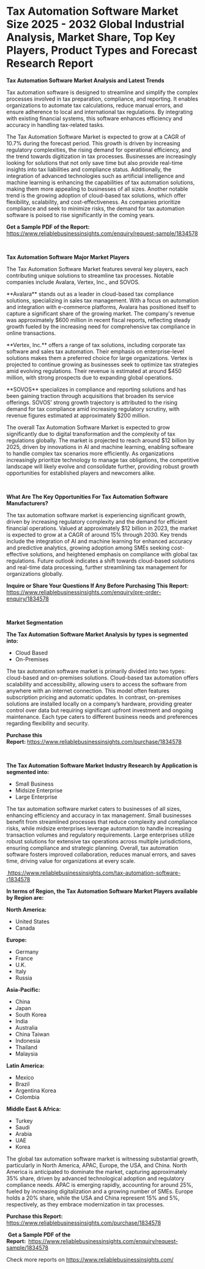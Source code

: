 <p><h1>Tax Automation Software Market Size 2025 - 2032 Global Industrial Analysis, Market Share, Top Key Players, Product Types and Forecast Research Report</h1></p><p><strong>Tax Automation Software Market Analysis and Latest Trends</strong></p>
<p><p>Tax automation software is designed to streamline and simplify the complex processes involved in tax preparation, compliance, and reporting. It enables organizations to automate tax calculations, reduce manual errors, and ensure adherence to local and international tax regulations. By integrating with existing financial systems, this software enhances efficiency and accuracy in handling tax-related tasks.</p><p>The Tax Automation Software Market is expected to grow at a CAGR of 10.7% during the forecast period. This growth is driven by increasing regulatory complexities, the rising demand for operational efficiency, and the trend towards digitization in tax processes. Businesses are increasingly looking for solutions that not only save time but also provide real-time insights into tax liabilities and compliance status. Additionally, the integration of advanced technologies such as artificial intelligence and machine learning is enhancing the capabilities of tax automation solutions, making them more appealing to businesses of all sizes. Another notable trend is the growing adoption of cloud-based tax solutions, which offer flexibility, scalability, and cost-effectiveness. As companies prioritize compliance and seek to minimize risks, the demand for tax automation software is poised to rise significantly in the coming years.</p></p>
<p><strong>Get a Sample PDF of the Report:&nbsp;</strong> <a href="https://www.reliablebusinessinsights.com/enquiry/request-sample/1834578?utm_campaign=2246&utm_medium=2&utm_source=Github&utm_content=ia&utm_term=11032025&utm_id=tax-automation-software">https://www.reliablebusinessinsights.com/enquiry/request-sample/1834578</a></p>
<p>&nbsp;</p>
<p><strong>Tax Automation Software Major Market Players</strong></p>
<p><p>The Tax Automation Software Market features several key players, each contributing unique solutions to streamline tax processes. Notable companies include Avalara, Vertex, Inc., and SOVOS.</p><p>**Avalara** stands out as a leader in cloud-based tax compliance solutions, specializing in sales tax management. With a focus on automation and integration with e-commerce platforms, Avalara has positioned itself to capture a significant share of the growing market. The company's revenue was approximately $600 million in recent fiscal reports, reflecting steady growth fueled by the increasing need for comprehensive tax compliance in online transactions.</p><p>**Vertex, Inc.** offers a range of tax solutions, including corporate tax software and sales tax automation. Their emphasis on enterprise-level solutions makes them a preferred choice for large organizations. Vertex is projected to continue growing as businesses seek to optimize tax strategies amid evolving regulations. Their revenue is estimated at around $450 million, with strong prospects due to expanding global operations.</p><p>**SOVOS** specializes in compliance and reporting solutions and has been gaining traction through acquisitions that broaden its service offerings. SOVOS’ strong growth trajectory is attributed to the rising demand for tax compliance amid increasing regulatory scrutiny, with revenue figures estimated at approximately $200 million.</p><p>The overall Tax Automation Software Market is expected to grow significantly due to digital transformation and the complexity of tax regulations globally. The market is projected to reach around $12 billion by 2025, driven by innovations in AI and machine learning, enabling software to handle complex tax scenarios more efficiently. As organizations increasingly prioritize technology to manage tax obligations, the competitive landscape will likely evolve and consolidate further, providing robust growth opportunities for established players and newcomers alike.</p></p>
<p>&nbsp;</p>
<p><strong>What Are The Key Opportunities For Tax Automation Software Manufacturers?</strong></p>
<p><p>The tax automation software market is experiencing significant growth, driven by increasing regulatory complexity and the demand for efficient financial operations. Valued at approximately $12 billion in 2023, the market is expected to grow at a CAGR of around 15% through 2030. Key trends include the integration of AI and machine learning for enhanced accuracy and predictive analytics, growing adoption among SMEs seeking cost-effective solutions, and heightened emphasis on compliance with global tax regulations. Future outlook indicates a shift towards cloud-based solutions and real-time data processing, further streamlining tax management for organizations globally.</p></p>
<p><strong>Inquire or Share Your Questions If Any Before Purchasing This Report:</strong> <a href="https://www.reliablebusinessinsights.com/enquiry/pre-order-enquiry/1834578?utm_campaign=2246&utm_medium=2&utm_source=Github&utm_content=ia&utm_term=11032025&utm_id=tax-automation-software">https://www.reliablebusinessinsights.com/enquiry/pre-order-enquiry/1834578</a></p>
<p>&nbsp;</p>
<p><strong>Market Segmentation</strong></p>
<p><strong>The Tax Automation Software Market Analysis by types is segmented into:</strong></p>
<p><ul><li>Cloud Based</li><li>On-Premises</li></ul></p>
<p><p>The tax automation software market is primarily divided into two types: cloud-based and on-premises solutions. Cloud-based tax automation offers scalability and accessibility, allowing users to access the software from anywhere with an internet connection. This model often features subscription pricing and automatic updates. In contrast, on-premises solutions are installed locally on a company’s hardware, providing greater control over data but requiring significant upfront investment and ongoing maintenance. Each type caters to different business needs and preferences regarding flexibility and security.</p></p>
<p><strong>Purchase this Report:&nbsp;</strong><a href="https://www.reliablebusinessinsights.com/purchase/1834578?utm_campaign=2246&utm_medium=2&utm_source=Github&utm_content=ia&utm_term=11032025&utm_id=tax-automation-software">https://www.reliablebusinessinsights.com/purchase/1834578</a></p>
<p>&nbsp;</p>
<p><strong>The Tax Automation Software Market Industry Research by Application is segmented into:</strong></p>
<p><ul><li>Small Business</li><li>Midsize Enterprise</li><li>Large Enterprise</li></ul></p>
<p><p>The tax automation software market caters to businesses of all sizes, enhancing efficiency and accuracy in tax management. Small businesses benefit from streamlined processes that reduce complexity and compliance risks, while midsize enterprises leverage automation to handle increasing transaction volumes and regulatory requirements. Large enterprises utilize robust solutions for extensive tax operations across multiple jurisdictions, ensuring compliance and strategic planning. Overall, tax automation software fosters improved collaboration, reduces manual errors, and saves time, driving value for organizations at every scale.</p></p>
<p><a href="https://www.reliablebusinessinsights.com/tax-automation-software-r1834578?utm_campaign=2246&utm_medium=2&utm_source=Github&utm_content=ia&utm_term=11032025&utm_id=tax-automation-software">&nbsp;https://www.reliablebusinessinsights.com/tax-automation-software-r1834578</a></p>
<p><strong>In terms of Region, the Tax Automation Software Market Players available by Region are:</strong></p>
<p>
    <p> <strong> North America: </strong>
        <ul>
            <li>United States</li>
            <li>Canada</li>
        </ul>
        </p> 
    <p> <strong> Europe: </strong>
        <ul>
            <li>Germany</li>
            <li>France</li>
            <li>U.K.</li>
            <li>Italy</li>
            <li>Russia</li>
        </ul>
        </p> 
    <p> <strong> Asia-Pacific: </strong>
        <ul>
            <li>China</li>
            <li>Japan</li>
            <li>South Korea</li>
            <li>India</li>
            <li>Australia</li>
            <li>China Taiwan</li>
            <li>Indonesia</li>
            <li>Thailand</li>
            <li>Malaysia</li>
        </ul>
        </p> 
    <p> <strong> Latin America: </strong>
        <ul>
            <li>Mexico</li>
            <li>Brazil</li>
            <li>Argentina Korea</li>
            <li>Colombia</li>
        </ul>
        </p> 
    <p> <strong> Middle East & Africa: </strong>
        <ul>
            <li>Turkey</li>
            <li>Saudi</li>
            <li>Arabia</li>
            <li>UAE</li>
            <li>Korea</li>
        </ul>
    </p>
    </p>
<p><p>The global tax automation software market is witnessing substantial growth, particularly in North America, APAC, Europe, the USA, and China. North America is anticipated to dominate the market, capturing approximately 35% share, driven by advanced technological adoption and regulatory compliance needs. APAC is emerging rapidly, accounting for around 25%, fueled by increasing digitalization and a growing number of SMEs. Europe holds a 20% share, while the USA and China represent 15% and 5%, respectively, as they embrace modernization in tax processes.</p></p>
<p><strong>Purchase this Report: </strong><a href="https://www.reliablebusinessinsights.com/purchase/1834578?utm_campaign=2246&utm_medium=2&utm_source=Github&utm_content=ia&utm_term=11032025&utm_id=tax-automation-software">https://www.reliablebusinessinsights.com/purchase/1834578</a></p>
<p>&nbsp;<strong>Get a Sample PDF of the Report:&nbsp;&nbsp;</strong><a href="https://www.reliablebusinessinsights.com/enquiry/request-sample/1834578?utm_campaign=2246&utm_medium=2&utm_source=Github&utm_content=ia&utm_term=11032025&utm_id=tax-automation-software">https://www.reliablebusinessinsights.com/enquiry/request-sample/1834578</a></p>
<p><strong></strong></p>
<p>Check more reports on <a href="https://www.reliablebusinessinsights.com/?utm_campaign=2246&utm_medium=2&utm_source=Github&utm_content=ia&utm_term=11032025&utm_id=tax-automation-software">https://www.reliablebusinessinsights.com/</a></p>